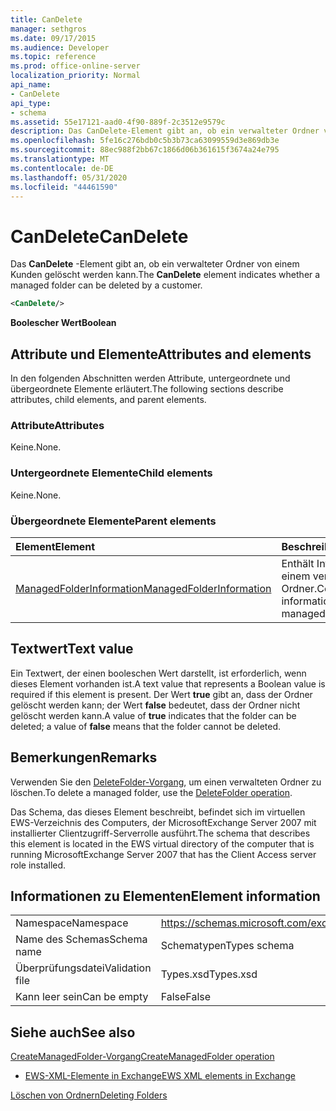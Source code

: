 ```yaml
---
title: CanDelete
manager: sethgros
ms.date: 09/17/2015
ms.audience: Developer
ms.topic: reference
ms.prod: office-online-server
localization_priority: Normal
api_name:
- CanDelete
api_type:
- schema
ms.assetid: 55e17121-aad0-4f90-889f-2c3512e9579c
description: Das CanDelete-Element gibt an, ob ein verwalteter Ordner von einem Kunden gelöscht werden kann.
ms.openlocfilehash: 5fe16c276bdb0c5b3b73ca63099559d3e869db3e
ms.sourcegitcommit: 88ec988f2bb67c1866d06b361615f3674a24e795
ms.translationtype: MT
ms.contentlocale: de-DE
ms.lasthandoff: 05/31/2020
ms.locfileid: "44461590"
---
```

# <a name="candelete"></a><span data-ttu-id="2b194-103">CanDelete</span><span class="sxs-lookup"><span data-stu-id="2b194-103">CanDelete</span></span>

<span data-ttu-id="2b194-104">Das **CanDelete** -Element gibt an, ob ein verwalteter Ordner von einem Kunden gelöscht werden kann.</span><span class="sxs-lookup"><span data-stu-id="2b194-104">The **CanDelete** element indicates whether a managed folder can be deleted by a customer.</span></span> 
  
```xml
<CanDelete/>
```

 <span data-ttu-id="2b194-105">**Boolescher Wert**</span><span class="sxs-lookup"><span data-stu-id="2b194-105">**Boolean**</span></span>
## <a name="attributes-and-elements"></a><span data-ttu-id="2b194-106">Attribute und Elemente</span><span class="sxs-lookup"><span data-stu-id="2b194-106">Attributes and elements</span></span>

<span data-ttu-id="2b194-107">In den folgenden Abschnitten werden Attribute, untergeordnete und übergeordnete Elemente erläutert.</span><span class="sxs-lookup"><span data-stu-id="2b194-107">The following sections describe attributes, child elements, and parent elements.</span></span>
  
### <a name="attributes"></a><span data-ttu-id="2b194-108">Attribute</span><span class="sxs-lookup"><span data-stu-id="2b194-108">Attributes</span></span>

<span data-ttu-id="2b194-109">Keine.</span><span class="sxs-lookup"><span data-stu-id="2b194-109">None.</span></span>
  
### <a name="child-elements"></a><span data-ttu-id="2b194-110">Untergeordnete Elemente</span><span class="sxs-lookup"><span data-stu-id="2b194-110">Child elements</span></span>

<span data-ttu-id="2b194-111">Keine.</span><span class="sxs-lookup"><span data-stu-id="2b194-111">None.</span></span>
  
### <a name="parent-elements"></a><span data-ttu-id="2b194-112">Übergeordnete Elemente</span><span class="sxs-lookup"><span data-stu-id="2b194-112">Parent elements</span></span>

|<span data-ttu-id="2b194-113">**Element**</span><span class="sxs-lookup"><span data-stu-id="2b194-113">**Element**</span></span>|<span data-ttu-id="2b194-114">**Beschreibung**</span><span class="sxs-lookup"><span data-stu-id="2b194-114">**Description**</span></span>|
|:-----|:-----|
|[<span data-ttu-id="2b194-115">ManagedFolderInformation</span><span class="sxs-lookup"><span data-stu-id="2b194-115">ManagedFolderInformation</span></span>](managedfolderinformation.md) <br/> |<span data-ttu-id="2b194-116">Enthält Informationen zu einem verwalteten Ordner.</span><span class="sxs-lookup"><span data-stu-id="2b194-116">Contains information about a managed folder.</span></span>  <br/> |
   
## <a name="text-value"></a><span data-ttu-id="2b194-117">Textwert</span><span class="sxs-lookup"><span data-stu-id="2b194-117">Text value</span></span>

<span data-ttu-id="2b194-118">Ein Textwert, der einen booleschen Wert darstellt, ist erforderlich, wenn dieses Element vorhanden ist.</span><span class="sxs-lookup"><span data-stu-id="2b194-118">A text value that represents a Boolean value is required if this element is present.</span></span> <span data-ttu-id="2b194-119">Der Wert **true** gibt an, dass der Ordner gelöscht werden kann; der Wert **false** bedeutet, dass der Ordner nicht gelöscht werden kann.</span><span class="sxs-lookup"><span data-stu-id="2b194-119">A value of **true** indicates that the folder can be deleted; a value of **false** means that the folder cannot be deleted.</span></span> 
  
## <a name="remarks"></a><span data-ttu-id="2b194-120">Bemerkungen</span><span class="sxs-lookup"><span data-stu-id="2b194-120">Remarks</span></span>

<span data-ttu-id="2b194-121">Verwenden Sie den [DeleteFolder-Vorgang](deletefolder-operation.md), um einen verwalteten Ordner zu löschen.</span><span class="sxs-lookup"><span data-stu-id="2b194-121">To delete a managed folder, use the [DeleteFolder operation](deletefolder-operation.md).</span></span>
  
<span data-ttu-id="2b194-122">Das Schema, das dieses Element beschreibt, befindet sich im virtuellen EWS-Verzeichnis des Computers, der MicrosoftExchange Server 2007 mit installierter Clientzugriff-Serverrolle ausführt.</span><span class="sxs-lookup"><span data-stu-id="2b194-122">The schema that describes this element is located in the EWS virtual directory of the computer that is running MicrosoftExchange Server 2007 that has the Client Access server role installed.</span></span>
  
## <a name="element-information"></a><span data-ttu-id="2b194-123">Informationen zu Elementen</span><span class="sxs-lookup"><span data-stu-id="2b194-123">Element information</span></span>

|||
|:-----|:-----|
|<span data-ttu-id="2b194-124">Namespace</span><span class="sxs-lookup"><span data-stu-id="2b194-124">Namespace</span></span>  <br/> |https://schemas.microsoft.com/exchange/services/2006/types  <br/> |
|<span data-ttu-id="2b194-125">Name des Schemas</span><span class="sxs-lookup"><span data-stu-id="2b194-125">Schema name</span></span>  <br/> |<span data-ttu-id="2b194-126">Schematypen</span><span class="sxs-lookup"><span data-stu-id="2b194-126">Types schema</span></span>  <br/> |
|<span data-ttu-id="2b194-127">Überprüfungsdatei</span><span class="sxs-lookup"><span data-stu-id="2b194-127">Validation file</span></span>  <br/> |<span data-ttu-id="2b194-128">Types.xsd</span><span class="sxs-lookup"><span data-stu-id="2b194-128">Types.xsd</span></span>  <br/> |
|<span data-ttu-id="2b194-129">Kann leer sein</span><span class="sxs-lookup"><span data-stu-id="2b194-129">Can be empty</span></span>  <br/> |<span data-ttu-id="2b194-130">False</span><span class="sxs-lookup"><span data-stu-id="2b194-130">False</span></span>  <br/> |
   
## <a name="see-also"></a><span data-ttu-id="2b194-131">Siehe auch</span><span class="sxs-lookup"><span data-stu-id="2b194-131">See also</span></span>



[<span data-ttu-id="2b194-132">CreateManagedFolder-Vorgang</span><span class="sxs-lookup"><span data-stu-id="2b194-132">CreateManagedFolder operation</span></span>](createmanagedfolder-operation.md)


- [<span data-ttu-id="2b194-133">EWS-XML-Elemente in Exchange</span><span class="sxs-lookup"><span data-stu-id="2b194-133">EWS XML elements in Exchange</span></span>](ews-xml-elements-in-exchange.md)


[<span data-ttu-id="2b194-134">Löschen von Ordnern</span><span class="sxs-lookup"><span data-stu-id="2b194-134">Deleting Folders</span></span>](https://msdn.microsoft.com/library/1958add5-5071-4239-adb2-40f7a7d74aee%28Office.15%29.aspx)

